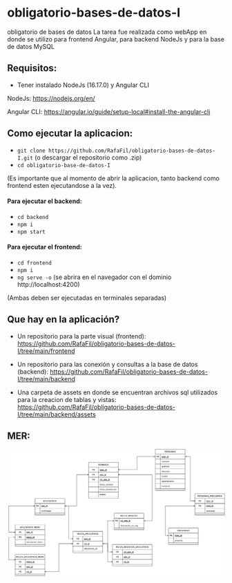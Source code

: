 # obligatorio-bases-de-datos-I
obligatorio de bases de datos
La tarea fue realizada como webApp en donde se utilizo para frontend Angular, para backend NodeJs y para la base de datos MySQL

## Requisitos:

- Tener instalado NodeJs (16.17.0) y Angular CLI

NodeJs: https://nodejs.org/en/

Angular CLI: https://angular.io/guide/setup-local#install-the-angular-cli

## Como ejecutar la aplicacion:

- `git clone https://github.com/RafaFil/obligatorio-bases-de-datos-I.git` (o descargar el repositorio como .zip)
- `cd obligatorio-base-de-datos-I`

(Es importante que al momento de abrir la aplicacion, tanto backend como frontend esten ejecutandose a la vez).

#### Para ejecutar el backend:

- `cd backend`
- `npm i`
- `npm start`

#### Para ejecutar el frontend:

- `cd frontend`
- `npm i`
- `ng serve -o` (se abrira en el navegador con el dominio http://localhost:4200)

(Ambas deben ser ejecutadas en terminales separadas)

## Que hay en la aplicación?

- Un repositorio para la parte visual (frontend): https://github.com/RafaFil/obligatorio-bases-de-datos-I/tree/main/frontend

- Un repositorio para las conexión y consultas a la base de datos (backend): https://github.com/RafaFil/obligatorio-bases-de-datos-I/tree/main/backend

- Una carpeta de assets en donde se encuentran archivos sql utilizados para la creacion de tablas y vistas: https://github.com/RafaFil/obligatorio-bases-de-datos-I/tree/main/backend/assets  

## MER:

![](MER.jpg)
